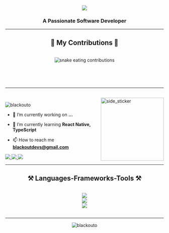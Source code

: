 <!--Type Animation-->
<h1 align="center">
    <img src="https://readme-typing-svg.herokuapp.com/?font=Righteous&size=35&center=true&vCenter=true&width=500&height=70&duration=4000&lines=Hi+There!+👋;+I'm+BlackoutDevs!;" />
</h1>

<h3 align="center">A Passionate Software Developer</h3>

<!--Snake-->
<hr/>
<div align="center">
  <h2>🐍 My Contributions 🐍</h2>
  <br>
  <img alt="snake eating contributions" src="https://raw.githubusercontent.com/blackoutO/blackouto/output/github-contribution-grid-snake.svg" />
  
  <br/><br/><br/>
</div>

<hr/>
<br>
<!--Graph-->
<img align="right" width=200px height=200px alt="side_sticker" src="https://media.giphy.com/media/TEnXkcsHrP4YedChhA/giphy.gif" />

<p align="left"> <img src="https://komarev.com/ghpvc/?username=blackouto&label=Profile%20views&color=0e75b6&style=flat" alt="blackouto" /> </p>

- 🔭 I’m currently working on **...**

- 🌱 I’m currently learning **React Native, TypeScript**

- 📫 How to reach me **blackoutdevs@gmail.com**

<div align="left"> 
  <a href="mailto:blackoutdevs@gmail.com">
    <img src="https://img.shields.io/badge/Gmail-333333?style=for-the-badge&logo=gmail&logoColor=red" />
  </a>
  <a href="https://linkedin.com/in/" target="_blank">
    <img src="https://img.shields.io/badge/LinkedIn-0077B5?style=for-the-badge&logo=linkedin&logoColor=white" target="_blank" />
  </a>
  <a href="https://github.com/BlackoutO" target="_blank">
     <img src="https://img.shields.io/badge/Portfolio-FF5722?style=for-the-badge&logo=todoist&logoColor=white" target="_blank" /> <!-- sqlite, safari, google-chrome are other good icon options -->
  </a>
</div>

<hr>
<h2 align="center">⚒️ Languages-Frameworks-Tools ⚒️</h2>
<br/>
<div align="center">
    <img src="https://skillicons.dev/icons?i=html,css,vscode,git,github,figma" /><br>
    <img src="https://skillicons.dev/icons?i=java,python,c,javascript,typescript" /><br>
    <img src="https://skillicons.dev/icons?i=react,nextjs,electron,tailwindcss" /><br>
</div>

<br/>
<hr/>

<div align="center">
    <p><img align="center" src="https://github-readme-stats.vercel.app/api/top-langs?username=blackouto&show_icons=true&locale=en&layout=compact" alt="blackouto" /></p>
</div>


